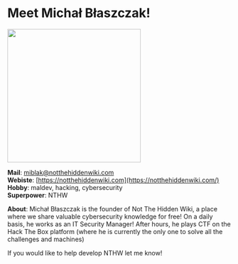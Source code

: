 # Meet Michał Błaszczak!
<p align="left">
  <img src="https://raw.githubusercontent.com/notthehiddenwiki/NTHW/nthw/.github/authors/mblaszczak.png" style="width: 300px;">
</p>

**Mail**: [miblak@notthehiddenwiki.com](mailto:miblak@notthehiddenwiki.com)<br>
**Webiste**: [https://notthehiddenwiki.com](https://notthehiddenwiki.com/)<br>
**Hobby**: maldev, hacking, cybersecurity <br>
**Superpower**: NTHW<br>

**About**: Michał Błaszczak is the founder of Not The Hidden Wiki, a place where we share valuable cybersecurity knowledge for free! On a daily basis, he works as an IT Security Manager! After hours, he plays CTF on the Hack The Box platform (where he is currently the only one to solve all the challenges and machines)

If you would like to help develop NTHW let me know!